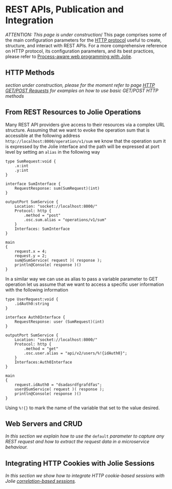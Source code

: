 # REST APIs, Publication and Integration

_ATTENTION: This page is under construction_/
This page comprises some of the main configuration parameters for the [HTTP protocol](../tutorials/using-more-input-ports-and-protocols/https/README.md) useful to create, structure, and interact with REST APIs. For a more comprehensive reference on HTTP protocol, its configuration parameters, and its best practices, please refer to [Process-aware web programming with Jolie](https://arxiv.org/pdf/1410.3712).

## HTTP Methods

_section under construction, please for the moment refer to page_ [_HTTP GET/POST Requests_](../language-tools-and-standard-library/web-applications/web-get-post/README.md) _for examples on how to use basic GET/POST HTTP methods_

## From REST Resources to Jolie Operations

Many REST API providers give access to their resources via a complex URL structure. Assuming that we want to evoke the operation sum that is accessible at the following address `http://localhost:8000/operation/v1/sum` we know that the operation sum it is expressed by the Jolie interface and the path will be expressed at port level by setting an `alias` in the following way

```jolie
type SumRequest:void {
    .x:int
    .y:int
}

interface SumInterface {
    RequestResponse: sum(SumRequest)(int)
}

outputPort SumService {
    Location: "socket://localhost:8000/"
    Protocol: http {
        .method = "post"
        .osc.sum.alias = "operations/v1/sum"
    }
    Interfaces: SumInterface
}

main
{
    request.x = 4;
    request.y = 2;
    sum@SumService( request )( response );
    println@Console( response )()
}
```

In a similar way we can use as alias to pass a variable parameter to GET operation let us assume that we want to access a specific user information with the following information

```jolie
type UserRequest:void {
    .idAuth0:string
}

interface Auth0Interface {
    RequestResponse: user (SumRequest)(int)
}

outputPort SumService {
    Location: "socket://localhost:8000/"
    Protocol: http {
        .method = "get"
        .osc.user.alias = "api/v2/users/%!{idAuth0}";
    }
    Interfaces:Auth0Interface
}

main
{
    request.idAuth0 = "dsadasrdfgrafdfas";
    user@SumService( request )( response );
    println@Console( response )()
}
```

Using `%!{}` to mark the name of the variable that set to the value desired.

## Web Servers and CRUD

_In this section we explain how to use the_ `default` _parameter to capture any REST request and how to extract the request data in a microservice behaviour._

## Integrating HTTP Cookies with Jolie Sessions

_In this section we show how to integrate HTTP cookie-based sessions with Jolie_ [_correlation-based sessions_](../language-tools-and-standard-library/basics/processes-and-sessions/sessions/README.md)_._
